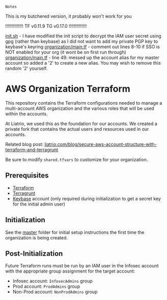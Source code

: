 `Notes`

This is my butchered version, it probably won't work for you

!!!!!!!!!!!!!!
TF v0.11.9
TG v0.17.0
!!!!!!!!!!!!!!

[init.sh](./master/init.sh) - I have modified the init script to decrypt the IAM user secret using gpg (rather than keybase) as I did not want to add my private PGP key to keybase's keyring
[organization/main.tf](./master/organization/main.tf) - comment out lines 8-10 if SSO is NOT enabled for your org (it wont be on first run through)
[organization/main.tf](./master/organization/main.tf) - line 49: messed up the account alias for my master account so added a '2' to create a new alias. You may wish to remove this random '2' yourself.

# AWS Organization Terraform

This repository contains the Terraform configurations needed to manage a multi-account AWS organization and the various roles that will be used within the accounts.

At Liatrio, we used this as the foundation for our accounts. We created a private fork that contains the actual users and resources used in our accounts.

Related blog post: [liatrio.com/blog/secure-aws-account-structure-with-terraform-and-terragrunt](https://www.liatrio.com/blog/secure-aws-account-structure-with-terraform-and-terragrunt)

Be sure to modify `shared.tfvars` to customize for your organization.

## Prerequisites

- [Terraform](https://www.terraform.io/)
- [Terragrunt](https://github.com/gruntwork-io/terragrunt)
- [Keybase](https://keybase.io) account (only required during initialization to get a secret key for the initial admin user)

## Initialization

See the [master](master) folder for initial setup instructions the first time the organization is being created.

## Post-Initialization

Future Terraform runs must be run by an IAM user in the Infosec account with the appropriate group assignment for the target account:

- Infosec account: `InfosecAdmins` group
- Prod account: `ProdAdmins` group
- Non-Prod account: `NonProdAdmins` group
